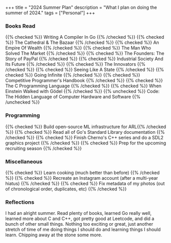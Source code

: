 +++
title = "2024 Summer Plan"
description = "What I plan on doing the summer of 2024."
tags = ["Personal"]
+++


### Books Read
{{% checked %}} Writing A Compiler In Go {{% /checked %}}
{{% checked %}} The Cathedral & The Bazaar {{% /checked %}}
{{% checked %}} An Empire Of Wealth {{% /checked %}}
{{% checked %}} The Man Who Solved The Market {{% /checked %}}
{{% checked %}} The Founders: The Story of PayPal {{% /checked %}}
{{% checked %}} Industrial Society And Its Future {{% /checked %}}
{{% checked %}} The Innovators {{% /checked %}}
{{% checked %}} Seeing Like A State {{% /checked %}}
{{% checked %}} Going Infinite {{% /checked %}}
{{% checked %}} Competitive Programmer's Handbook {{% /checked %}}
{{% checked %}} The C Programming Language {{% /checked %}}
{{% checked %}} When Einstein Walked with Gödel {{% /checked %}}
{{% unchecked %}} Code: The Hidden Language of Computer Hardware and Software {{% /unchecked %}}


### Programming
{{% checked %}} Build open-source ML infrastructure for ARL{{% /checked %}}
{{% checked %}} Read all of Go's Standard Library documentation {{% /checked %}}
{{% checked %}} Finish Cherno's C++ series and do a SDL2 graphics project {{% /checked %}}
{{% checked %}} Prep for the upcoming recruiting season {{% /checked %}}


### Miscellaneous
{{% checked %}} Learn cooking (much better than before) {{% /checked %}}
{{% checked %}} Recreate an Instagram account (after a multi-year hiatus) {{% /checked %}}
{{% checked %}} Fix metadata of my photos (out of chronological order, duplicates, etc) {{% /checked %}}


### Reflections
I had an alright summer. Read plenty of books, learned Go really well, learned more about C and C++, got pretty good at Leetcode, and did a bunch of other small things. Nothing too exciting or great, just another stretch of time of me doing things I should do and learning things I should learn. Chipping away at the stone some more.
